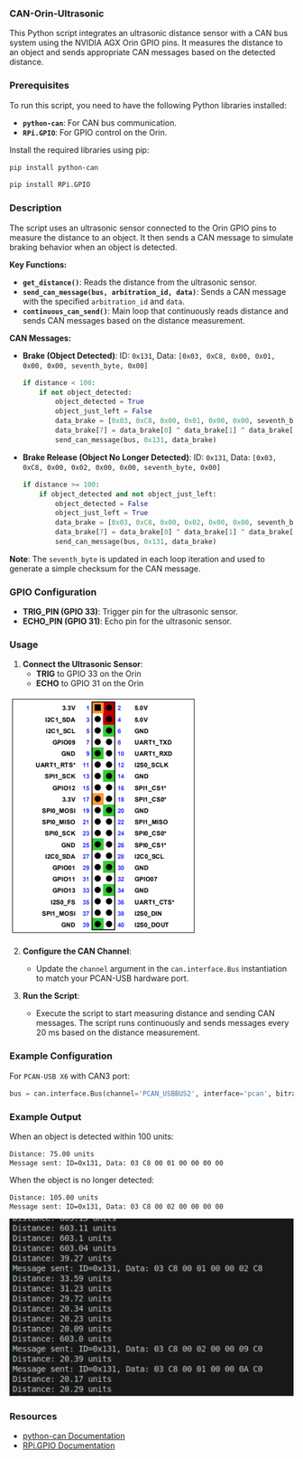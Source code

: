 ### CAN-Orin-Ultrasonic

This Python script integrates an ultrasonic distance sensor with a CAN bus system using the NVIDIA AGX Orin GPIO pins. It measures the distance to an object and sends appropriate CAN messages based on the detected distance.

### Prerequisites

To run this script, you need to have the following Python libraries installed:

- **`python-can`**: For CAN bus communication.
- **`RPi.GPIO`**: For GPIO control on the Orin.

Install the required libraries using pip:

```bash
pip install python-can
```
```bash
pip install RPi.GPIO
```

### Description

The script uses an ultrasonic sensor connected to the Orin GPIO pins to measure the distance to an object. It then sends a CAN message to simulate braking behavior when an object is detected.

**Key Functions:**

- **`get_distance()`**: Reads the distance from the ultrasonic sensor.
- **`send_can_message(bus, arbitration_id, data)`**: Sends a CAN message with the specified `arbitration_id` and `data`.
- **`continuous_can_send()`**: Main loop that continuously reads distance and sends CAN messages based on the distance measurement.

**CAN Messages:**

- **Brake (Object Detected)**: ID: `0x131`, Data: `[0x03, 0xC8, 0x00, 0x01, 0x00, 0x00, seventh_byte, 0x00]`
  ```python
  if distance < 100:
      if not object_detected:
          object_detected = True
          object_just_left = False
          data_brake = [0x03, 0xC8, 0x00, 0x01, 0x00, 0x00, seventh_byte, 0x00]
          data_brake[7] = data_brake[0] ^ data_brake[1] ^ data_brake[2] ^ data_brake[3] ^ data_brake[4] ^ data_brake[5] ^ data_brake[6]
          send_can_message(bus, 0x131, data_brake)
  ```

- **Brake Release (Object No Longer Detected)**: ID: `0x131`, Data: `[0x03, 0xC8, 0x00, 0x02, 0x00, 0x00, seventh_byte, 0x00]`
  ```python
  if distance >= 100:
      if object_detected and not object_just_left:
          object_detected = False
          object_just_left = True
          data_brake = [0x03, 0xC8, 0x00, 0x02, 0x00, 0x00, seventh_byte, 0x00]
          data_brake[7] = data_brake[0] ^ data_brake[1] ^ data_brake[2] ^ data_brake[3] ^ data_brake[4] ^ data_brake[5] ^ data_brake[6]
          send_can_message(bus, 0x131, data_brake)
  ```

**Note**: The `seventh_byte` is updated in each loop iteration and used to generate a simple checksum for the CAN message.

### GPIO Configuration

- **TRIG_PIN (GPIO 33)**: Trigger pin for the ultrasonic sensor.
- **ECHO_PIN (GPIO 31)**: Echo pin for the ultrasonic sensor.

### Usage

1. **Connect the Ultrasonic Sensor**:
   - **TRIG** to GPIO 33 on the Orin
   - **ECHO** to GPIO 31 on the Orin

![Orin PinOut](https://github.com/san25703/CAN-Orin-Ultrasonic/blob/main/Orin%20Pinout.png?raw=true)


2. **Configure the CAN Channel**:
   - Update the `channel` argument in the `can.interface.Bus` instantiation to match your PCAN-USB hardware port.

3. **Run the Script**:
   - Execute the script to start measuring distance and sending CAN messages. The script runs continuously and sends messages every 20 ms based on the distance measurement.

### Example Configuration

For `PCAN-USB X6` with CAN3 port:

```python
bus = can.interface.Bus(channel='PCAN_USBBUS2', interface='pcan', bitrate=500000)
```

### Example Output

When an object is detected within 100 units:

```
Distance: 75.00 units
Message sent: ID=0x131, Data: 03 C8 00 01 00 00 00 00
```

When the object is no longer detected:

```
Distance: 105.00 units
Message sent: ID=0x131, Data: 03 C8 00 02 00 00 00 00
```
![Original Result](https://github.com/san25703/CAN-Orin-Ultrasonic/blob/main/Output.png?raw=true)
### Resources

- [python-can Documentation](https://python-can.readthedocs.io/)
- [RPi.GPIO Documentation](https://sourceforge.net/projects/raspberry-gpio-python/)
